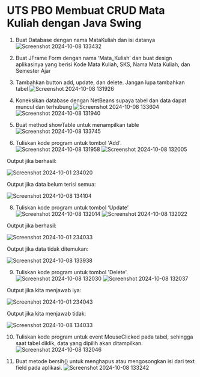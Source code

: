 # UTS PBO Membuat CRUD Mata Kuliah dengan Java Swing 

1. Buat Database dengan nama MataKuliah dan isi datanya
![Screenshot 2024-10-08 133432](https://github.com/user-attachments/assets/ec7fe8c2-9723-4352-8930-2eb0311ac86c)
   
2.	Buat JFrame Form dengan nama ‘Mata_Kuliah’ dan buat design aplikasinya yang berisi Kode Mata Kuliah, SKS, Nama Mata Kuliah, dan Semester Ajar

4.	Tambahkan button add, update, dan delete. Jangan lupa tambahkan tabel
![Screenshot 2024-10-08 131926](https://github.com/user-attachments/assets/8c8dbb4d-1d06-4121-a31a-d57832f3d2ec)

5. Koneksikan database dengan NetBeans supaya tabel dan data dapat muncul dan terhubung
![Screenshot 2024-10-08 133604](https://github.com/user-attachments/assets/72501995-5546-44c4-b886-7526597c8932)
![Screenshot 2024-10-08 131940](https://github.com/user-attachments/assets/d4624b46-4100-4f14-ad5d-a7e3b5764f72)

6.	Buat method showTable untuk menampilkan table
![Screenshot 2024-10-08 133745](https://github.com/user-attachments/assets/69340747-160b-4c90-aeb7-f286da0ad15f)

7.	Tuliskan kode program untuk tombol 'Add'. 
![Screenshot 2024-10-08 131958](https://github.com/user-attachments/assets/3b1c8ddf-3ab5-4dcd-a07f-758d8f0e5326)
![Screenshot 2024-10-08 132005](https://github.com/user-attachments/assets/0c49c3e2-ac99-42b8-839a-45f21bed080b)

Output jika berhasil:

![Screenshot 2024-10-01 234020](https://github.com/user-attachments/assets/bd275554-fb96-4145-8f8e-f175c26b313c)

Output jika data belum terisi semua:

![Screenshot 2024-10-08 134104](https://github.com/user-attachments/assets/cda8ced1-dc74-44f3-adf9-1cab5f561c8a)


8.	Tuliskan kode program untuk tombol ‘Update’
![Screenshot 2024-10-08 132014](https://github.com/user-attachments/assets/0a7e408e-4660-4a19-b51d-ce7d7814685c)
![Screenshot 2024-10-08 132022](https://github.com/user-attachments/assets/7da2c99b-f1c2-45a4-bfc1-44fd0e804283)
 
Output jika berhasil:

![Screenshot 2024-10-01 234033](https://github.com/user-attachments/assets/57fd50e9-7109-4e4f-89fb-22ca26093f8e)

Output jika data tidak ditemukan:

![Screenshot 2024-10-08 133938](https://github.com/user-attachments/assets/d4bc92aa-83e6-4e64-a306-b7f2f0041e65)

9.	Tuliskan kode program untuk tombol 'Delete'.
![Screenshot 2024-10-08 132030](https://github.com/user-attachments/assets/248f5394-4117-4f33-8916-247a0a78e8e5)
![Screenshot 2024-10-08 132037](https://github.com/user-attachments/assets/9eb00d61-86f0-42f8-95a4-582a1483b467)
 
Output jika kita menjawab iya:

![Screenshot 2024-10-01 234043](https://github.com/user-attachments/assets/3422cebd-614d-49f0-9c8d-f288f8730a1f)

Output jika kita menjawab tidak:

![Screenshot 2024-10-08 134033](https://github.com/user-attachments/assets/b1d95a41-f8c0-49cb-9da4-957c28222c6b)

10.	Tuliskan kode program untuk event MouseClicked pada tabel, sehingga saat tabel diklik, data yang dipilih akan ditampilkan.
![Screenshot 2024-10-08 132046](https://github.com/user-attachments/assets/276c5bd8-ee20-435f-973a-b531e999072c)

11.	Buat metode bersih() untuk menghapus atau mengosongkan isi dari text field pada aplikasi.
![Screenshot 2024-10-08 133242](https://github.com/user-attachments/assets/6459b844-9715-44ce-8485-2a4168ada2ba)

 
